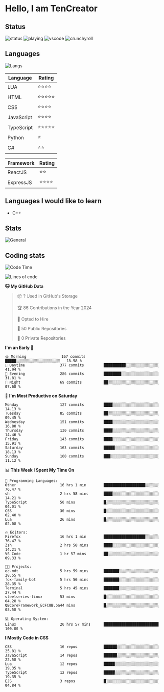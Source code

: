 # Hello, I am TenCreator

## Status
![status](https://api.statusbadges.me/badge/status/518334475038359555?simple=true&style=for-the-badge)
![playing](https://api.statusbadges.me/badge/playing/518334475038359555?style=for-the-badge)
![vscode](https://api.statusbadges.me/badge/vscode/518334475038359555?style=for-the-badge)
![crunchyroll](https://api.statusbadges.me/badge/crunchyroll/518334475038359555?style=for-the-badge)

## Languages
![Langs](https://github-readme-stats.vercel.app/api/top-langs/?username=tencreator&layout=compact&theme=radical)


|Language|Rating|
|--------|------|
|LUA|⭐️⭐️⭐️⭐️|
|HTML|⭐️⭐️⭐️⭐️⭐️|
|CSS|⭐️⭐️⭐️⭐️|
|JavaScript|⭐️⭐️⭐️⭐️|
|TypeScript|⭐️⭐️⭐️⭐️⭐️|
|Python|⭐️|
|C#|⭐️⭐️ |

|Framework|Rating|
|--------|------|
|ReactJS|⭐️⭐️|
|ExpressJS|⭐️⭐️⭐️⭐️|

## Languages I would like to learn
- C++

## Stats
![General](https://github-readme-stats.vercel.app/api?username=tencreator&show_icons=true&theme=radical)

## Coding stats
<!--START_SECTION:waka-->
![Code Time](http://img.shields.io/badge/Code%20Time-116%20hrs%2023%20mins-blue)

![Lines of code](https://img.shields.io/badge/From%20Hello%20World%20I%27ve%20Written-482.2%20thousand%20lines%20of%20code-blue)

**🐱 My GitHub Data** 

> 📦 ? Used in GitHub's Storage 
 > 
> 🏆 86 Contributions in the Year 2024
 > 
> 💼 Opted to Hire
 > 
> 📜 50 Public Repositories 
 > 
> 🔑 0 Private Repositories 
 > 
**I'm an Early 🐤** 

```text
🌞 Morning                167 commits         █████░░░░░░░░░░░░░░░░░░░░   18.58 % 
🌆 Daytime                377 commits         ██████████░░░░░░░░░░░░░░░   41.94 % 
🌃 Evening                286 commits         ████████░░░░░░░░░░░░░░░░░   31.81 % 
🌙 Night                  69 commits          ██░░░░░░░░░░░░░░░░░░░░░░░   07.68 % 
```
📅 **I'm Most Productive on Saturday** 

```text
Monday                   127 commits         ████░░░░░░░░░░░░░░░░░░░░░   14.13 % 
Tuesday                  85 commits          ██░░░░░░░░░░░░░░░░░░░░░░░   09.45 % 
Wednesday                151 commits         ████░░░░░░░░░░░░░░░░░░░░░   16.80 % 
Thursday                 130 commits         ████░░░░░░░░░░░░░░░░░░░░░   14.46 % 
Friday                   143 commits         ████░░░░░░░░░░░░░░░░░░░░░   15.91 % 
Saturday                 163 commits         █████░░░░░░░░░░░░░░░░░░░░   18.13 % 
Sunday                   100 commits         ███░░░░░░░░░░░░░░░░░░░░░░   11.12 % 
```


📊 **This Week I Spent My Time On** 

```text
💬 Programming Languages: 
Other                    16 hrs 1 min        ███████████████████░░░░░░   76.47 % 
sh                       2 hrs 58 mins       ████░░░░░░░░░░░░░░░░░░░░░   14.21 % 
TypeScript               50 mins             █░░░░░░░░░░░░░░░░░░░░░░░░   04.01 % 
CSS                      30 mins             █░░░░░░░░░░░░░░░░░░░░░░░░   02.40 % 
Lua                      26 mins             █░░░░░░░░░░░░░░░░░░░░░░░░   02.08 % 

🔥 Editors: 
Firefox                  16 hrs 1 min        ███████████████████░░░░░░   76.47 % 
Zsh                      2 hrs 58 mins       ████░░░░░░░░░░░░░░░░░░░░░   14.21 % 
VS Code                  1 hr 57 mins        ██░░░░░░░░░░░░░░░░░░░░░░░   09.33 % 

🐱‍💻 Projects: 
ec-mdt                   5 hrs 59 mins       ███████░░░░░░░░░░░░░░░░░░   28.55 % 
fox-family-bot           5 hrs 56 mins       ███████░░░░░░░░░░░░░░░░░░   28.35 % 
Terminal                 5 hrs 45 mins       ███████░░░░░░░░░░░░░░░░░░   27.44 % 
steelseries-linux        53 mins             █░░░░░░░░░░░░░░░░░░░░░░░░   04.28 % 
QBCoreFramework_ECFC8B.ba44 mins             █░░░░░░░░░░░░░░░░░░░░░░░░   03.58 % 

💻 Operating System: 
Linux                    20 hrs 57 mins      █████████████████████████   100.00 % 
```

**I Mostly Code in CSS** 

```text
CSS                      16 repos            ██████░░░░░░░░░░░░░░░░░░░   25.81 % 
JavaScript               14 repos            ██████░░░░░░░░░░░░░░░░░░░   22.58 % 
Lua                      12 repos            █████░░░░░░░░░░░░░░░░░░░░   19.35 % 
TypeScript               12 repos            █████░░░░░░░░░░░░░░░░░░░░   19.35 % 
EJS                      3 repos             █░░░░░░░░░░░░░░░░░░░░░░░░   04.84 % 
```




<!--END_SECTION:waka-->
